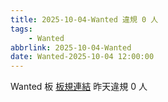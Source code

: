 ```yaml
---
title: 2025-10-04-Wanted 違規 0 人
tags:
    - Wanted
abbrlink: 2025-10-04-Wanted
date: Wanted-2025-10-04 12:00:00
---
```

Wanted 板 [板規連結](https://www.ptt.cc/bbs/Wanted/M.1608829773.A.D3B.html)
昨天違規 0 人
